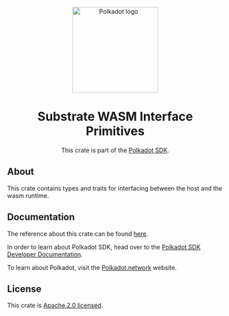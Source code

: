 <div align="center">

<img
alt="Polkadot logo" width="200"
src="https://raw.githubusercontent.com/paritytech/polkadot-sdk/rzadp/readmes/docs/images/Polkadot_Logo_Horizontal_Pink_BlackOnWhite.png">

# Substrate WASM Interface Primitives

This crate is part of the [Polkadot SDK](https://github.com/paritytech/polkadot-sdk/).

</div>

## About

This crate contains types and traits for interfacing between the host and the wasm runtime.

## Documentation

The reference about this crate can be found [here](https://paritytech.github.io/polkadot-sdk/master/sp_wasm_interface).

In order to learn about Polkadot SDK, head over to the [Polkadot SDK Developer Documentation](https://paritytech.github.io/polkadot-sdk/master/polkadot_sdk_docs/index.html).

To learn about Polkadot, visit the [Polkadot.network](https://polkadot.network/) website.

## License

This crate is [Apache 2.0 licensed](https://spdx.org/licenses/Apache-2.0.html).
